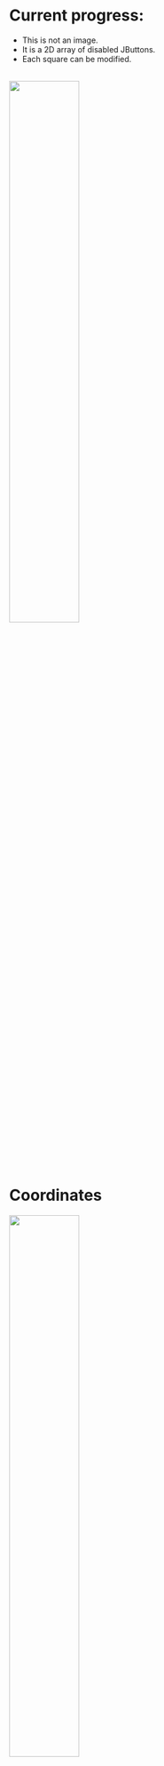 # Current progress:
* This is not an image.
* It is a 2D array of disabled JButtons.
* Each square can be modified. <br><br>
<img src="https://github.com/Rickydam/RPi-Chess/blob/master/5.19pmFeb5.png" width="50%" height="50%" />

# Coordinates
<img src="https://github.com/Rickydam/RPi-Chess/blob/master/chessboard.jpg" width="50%" height="50%" />

# Array Piece Values
<img src="https://github.com/Rickydam/RPi-Chess/blob/master/piecearrayvalue.PNG" width="30%" height="30%" />
